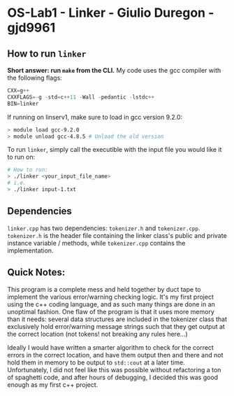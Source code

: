 # OS-Lab1 - Linker - Giulio Duregon - gjd9961

## How to run `linker`
**Short answer: run `make` from the CLI.**
My code uses the gcc compiler with the following flags:
```c++
CXX=g++
CXXFLAGS=-g -std=c++11 -Wall -pedantic -lstdc++
BIN=linker
```
If running on linserv1, make sure to load in gcc version 9.2.0:

```bash
> module load gcc-9.2.0
> module unload gcc-4.8.5 # Unload the old version
```

To run `linker`, simply call the executible with the input file you would like it to run on:
```bash
# How to run:
> ./linker <your_input_file_name>
# i.e.
> ./linker input-1.txt 
```

## Dependencies
`linker.cpp` has two dependencies: `tokenizer.h` and `tokenizer.cpp`. `tokenizer.h` is the header file containing the linker class's public and private instance variable / methods, while `tokenizer.cpp` contains the implementation.

## Quick Notes:
This program is a complete mess and held together by duct tape to implement the various error/warning checking logic. It's my first project using the c++ coding language, and as such many things are done in an unoptimal fashion. One flaw of the program is that it uses more memory than it needs: several data structures are included in the tokenizer class that exclusively hold error/warning message strings such that they get output at the correct location (not tokens! not breaking any rules here...)

Ideally I would have written a smarter algorithm to check for the correct errors in the correct location, and have them output then and there and not hold them in memory to be output to `std::cout` at a later time. Unfortunately, I did not feel like this was possible without refactoring a ton of spaghetti code, and after hours of debugging, I decided this was good enough as my first c++ project.